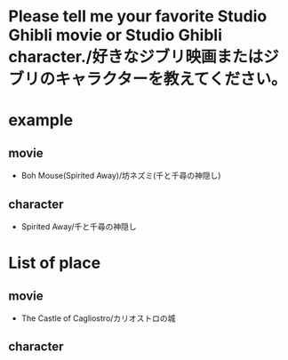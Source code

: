 # Please tell me your favorite Studio Ghibli movie or Studio Ghibli character./好きなジブリ映画またはジブリのキャラクターを教えてください。

# example
## movie
- Boh Mouse(Spirited Away)/坊ネズミ(千と千尋の神隠し)

## character
- Spirited Away/千と千尋の神隠し


# List of place
## movie 
- The Castle of Cagliostro/カリオストロの城

## character
